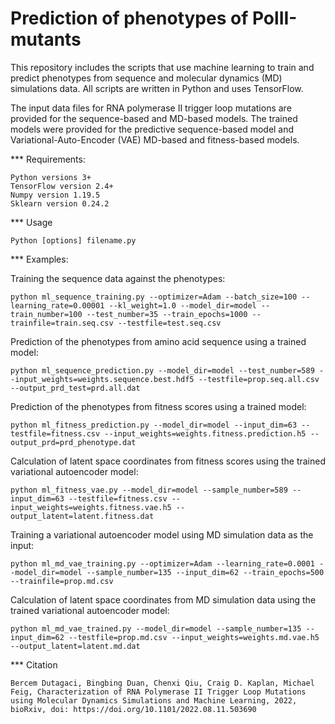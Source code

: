 # Prediction of phenotypes of PolII-mutants

This repository includes the scripts that use machine learning to train and predict phenotypes from sequence and molecular dynamics (MD) simulations data. All scripts are written in Python and uses TensorFlow. 

The input data files for RNA polymerase II trigger loop mutations are provided for the sequence-based and MD-based models. The trained models were provided for the predictive sequence-based model and Variational-Auto-Encoder (VAE) MD-based and fitness-based models.  

*** Requirements:
```
Python versions 3+
TensorFlow version 2.4+
Numpy version 1.19.5
Sklearn version 0.24.2
```
*** Usage
```
Python [options] filename.py
```
*** Examples:

Training the sequence data against the phenotypes:
```
python ml_sequence_training.py --optimizer=Adam --batch_size=100 --learning_rate=0.00001 --kl_weight=1.0 --model_dir=model --train_number=100 --test_number=35 --train_epochs=1000 --trainfile=train.seq.csv --testfile=test.seq.csv
```
Prediction of the phenotypes from amino acid sequence using a trained model:
```
python ml_sequence_prediction.py --model_dir=model --test_number=589 --input_weights=weights.sequence.best.hdf5 --testfile=prop.seq.all.csv --output_prd_test=prd.all.dat
```
Prediction of the phenotypes from fitness scores using a trained model:
```
python ml_fitness_prediction.py --model_dir=model --input_dim=63 --testfile=fitness.csv --input_weights=weights.fitness.prediction.h5 --output_prd=prd_phenotype.dat
```
Calculation of latent space coordinates from fitness scores using the trained variational autoencoder model:
```
python ml_fitness_vae.py --model_dir=model --sample_number=589 --input_dim=63 --testfile=fitness.csv --input_weights=weights.fitness.vae.h5 --output_latent=latent.fitness.dat
```
Training a variational autoencoder model using MD simulation data as the input:
```
python ml_md_vae_training.py --optimizer=Adam --learning_rate=0.0001 --model_dir=model --sample_number=135 --input_dim=62 --train_epochs=500 --trainfile=prop.md.csv
```
Calculation of latent space coordinates from MD simulation data using the trained variational autoencoder model:
```
python ml_md_vae_trained.py --model_dir=model --sample_number=135 --input_dim=62 --testfile=prop.md.csv --input_weights=weights.md.vae.h5 --output_latent=latent.md.dat
```
*** Citation
```
Bercem Dutagaci, Bingbing Duan, Chenxi Qiu, Craig D. Kaplan, Michael Feig, Characterization of RNA Polymerase II Trigger Loop Mutations using Molecular Dynamics Simulations and Machine Learning, 2022, bioRxiv, doi: https://doi.org/10.1101/2022.08.11.503690 
```
